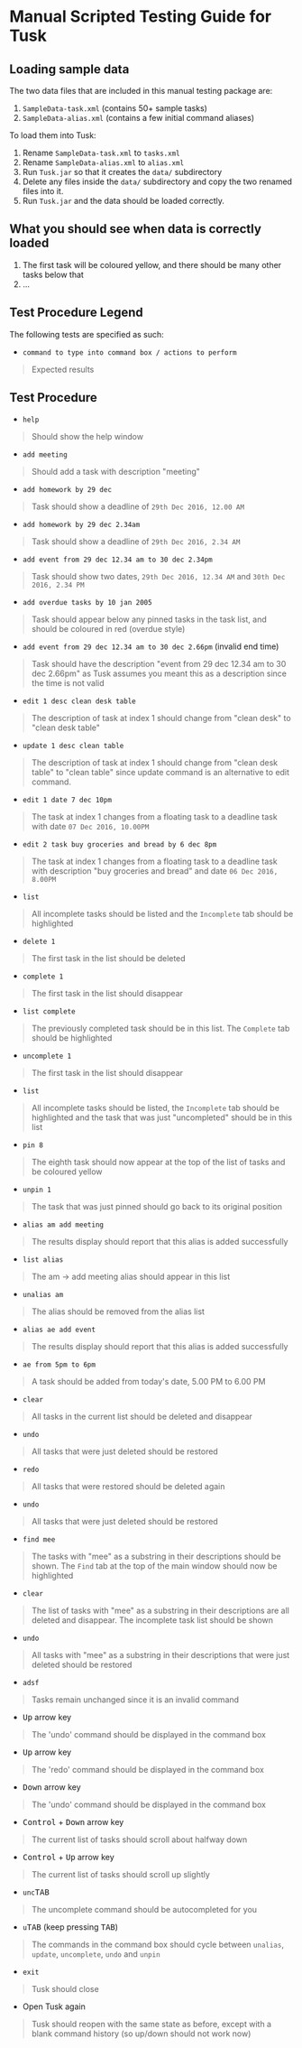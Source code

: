 # Manual Scripted Testing Guide for Tusk

## Loading sample data
The two data files that are included in this manual testing package are:

1. `SampleData-task.xml` (contains 50+ sample tasks)
2. `SampleData-alias.xml` (contains a few initial command aliases)

To load them into Tusk:

1. Rename `SampleData-task.xml` to `tasks.xml`
2. Rename `SampleData-alias.xml` to `alias.xml`
3. Run `Tusk.jar` so that it creates the `data/` subdirectory
4. Delete any files inside the `data/` subdirectory and copy the two renamed files into it.
5. Run `Tusk.jar` and the data should be loaded correctly. 

## What you should see when data is correctly loaded
1. The first task will be coloured yellow, and there should be many other tasks below that
2. ...

## Test Procedure Legend
The following tests are specified as such:

- `command to type into command box / actions to perform`

> Expected results

## Test Procedure

- `help`

> Should show the help window

- `add meeting`

> Should add a task with description "meeting"

- `add homework by 29 dec`

> Task should show a deadline of `29th Dec 2016, 12.00 AM`

- `add homework by 29 dec 2.34am`

> Task should show a deadline of `29th Dec 2016, 2.34 AM`

- `add event from 29 dec 12.34 am to 30 dec 2.34pm`

> Task should show two dates, `29th Dec 2016, 12.34 AM` and `30th Dec 2016, 2.34 PM`

- `add overdue tasks by 10 jan 2005`

> Task should appear below any pinned tasks in the task list, and should be coloured in red (overdue style)

- `add event from 29 dec 12.34 am to 30 dec 2.66pm` (invalid end time)

> Task should have the description "event from 29 dec 12.34 am to 30 dec 2.66pm" as Tusk assumes you meant this as a description since the time is not valid

- `edit 1 desc clean desk table`

> The description of task at index 1 should change from "clean desk" to "clean desk table"

- `update 1 desc clean table`

> The description of task at index 1 should change from "clean desk table" to "clean table" since update command is an alternative to edit command.

- `edit 1 date 7 dec 10pm`

> The task at index 1 changes from a floating task to a deadline task with date `07 Dec 2016, 10.00PM`

- `edit 2 task buy groceries and bread by 6 dec 8pm`

> The task at index 1 changes from a floating task to a deadline task with description "buy groceries and bread" and date `06 Dec 2016, 8.00PM`

- `list`

> All incomplete tasks should be listed and the `Incomplete` tab should be highlighted

- `delete 1`

> The first task in the list should be deleted

- `complete 1`

> The first task in the list should disappear

- `list complete`

> The previously completed task should be in this list. The `Complete` tab should be highlighted

- `uncomplete 1`

> The first task in the list should disappear

- `list`

> All incomplete tasks should be listed, the `Incomplete` tab should be highlighted and the task that was just "uncompleted" should be in this list

- `pin 8` 

> The eighth task should now appear at the top of the list of tasks and be coloured yellow

- `unpin 1`

> The task that was just pinned should go back to its original position

- `alias am add meeting`

> The results display should report that this alias is added successfully

- `list alias`

> The am -> add meeting alias should appear in this list

- `unalias am`

> The alias should be removed from the alias list

- `alias ae add event`

> The results display should report that this alias is added successfully

- `ae from 5pm to 6pm`

> A task should be added from today's date, 5.00 PM to 6.00 PM

- `clear`

> All tasks in the current list should be deleted and disappear

- `undo`

> All tasks that were just deleted should be restored

- `redo`

> All tasks that were restored should be deleted again

- `undo`

> All tasks that were just deleted should be restored

- `find mee`

> The tasks with "mee" as a substring in their descriptions should be shown. The `Find` tab at the top of the main window should now be highlighted

- `clear`

> The list of tasks with "mee" as a substring in their descriptions are all deleted and disappear. The incomplete task list should be shown

- `undo`

> All tasks with "mee" as a substring in their descriptions that were just deleted should be restored

- `adsf`

> Tasks remain unchanged since it is an invalid command

- <kbd>Up</kbd> arrow key

> The 'undo' command should be displayed in the command box

- <kbd>Up</kbd> arrow key
 
> The 'redo' command should be displayed in the command box

- <kbd>Down</kbd> arrow key

> The 'undo' command should be displayed in the command box

- <kbd>Control</kbd> + <kbd>Down</kbd> arrow key

> The current list of tasks should scroll about halfway down

- <kbd>Control</kbd> + <kbd>Up</kbd> arrow key

> The current list of tasks should scroll up slightly

- `unc`<kbd>TAB</kbd>

> The uncomplete command should be autocompleted for you

- `u`<kbd>TAB</kbd> (keep pressing <kbd>TAB</kbd>)

> The commands in the command box should cycle between `unalias`, `update`, `uncomplete`, `undo` and `unpin`

- `exit`

> Tusk should close

- Open Tusk again

> Tusk should reopen with the same state as before, except with a blank command history (so up/down should not work now)

